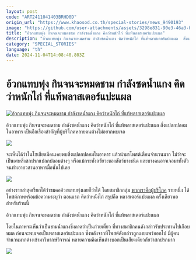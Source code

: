 ```yaml
---
layout: post
code: "ART2411041403BRHD0D"
origin_url: "https://www.khaosod.co.th/special-stories/news_9490193"
image: "https://github.com/user-attachments/assets/3298e831-90e3-46a3-bd6f-18558d8c5b46"
title: "อ้วกแทบพุ่ง กินจนจะหมดชาม กำลังซดน้ำแกง คิดว่าหนักไก่ ที่แท้พลาสเตอร์แปะแผล"
description: "อ้วกแทบพุ่ง กินจนจะหมดชาม กำลังซดน้ำแกง คิดว่าหนักไก่ ที่แท้พลาสเตอร์แปะแผล  สิ่งแปลกปลอมในอาหาร เป็นอีกเรื่องสำคัญที่ผู้บริโภคหลายคนต่าง"
category: "SPECIAL_STORIES"
language: "th"
date: 2024-11-04T14:08:40.803Z
---
```


# อ้วกแทบพุ่ง กินจนจะหมดชาม กำลังซดน้ำแกง คิดว่าหนักไก่ ที่แท้พลาสเตอร์แปะแผล

[![อ้วกแทบพุ่ง กินจนจะหมดชาม กำลังซดน้ำแกง คิดว่าหนักไก่ ที่แท้พลาสเตอร์แปะแผล](https://www.khaosod.co.th/wpapp/uploads/2024/11/ska5.jpg "อ้วกแทบพุ่ง กินจนจะหมดชาม กำลังซดน้ำแกง คิดว่าหนักไก่ ที่แท้พลาสเตอร์แปะแผล")](https://www.khaosod.co.th/wpapp/uploads/2024/11/ska5.jpg)

อ้วกแทบพุ่ง กินจนจะหมดชาม กำลังซดน้ำแกง คิดว่าหนักไก่ ที่แท้พลาสเตอร์แปะแผล สิ่งแปลกปลอมในอาหาร เป็นอีกเรื่องสำคัญที่ผู้บริโภคหลายคนต่างไม่อยากพบเจอ

[![](https://www.khaosod.co.th/wpapp/uploads/2024/11/ska6.jpg)](https://www.khaosod.co.th/wpapp/uploads/2024/11/ska6.jpg)

จะเห็นได้ว่าในโซเชียลมีคนเคยพบสิ่งแปลกปลอมในอาหาร แล้วนำมาโพสต์เตือนจำนวนมาก ไม่ว่าจะเป็นเศษสิ่งสกปรกแปลกปลอมต่างๆ หรือแม้กระทั่งอวัยวะของสัตว์บางชนิด และบางคนอาจเจอมาทั้งตัว จนทำเอาอวสานอาหารมื้อนั้นไปเลย

[![](https://www.khaosod.co.th/wpapp/uploads/2024/11/ska7.jpg)](https://www.khaosod.co.th/wpapp/uploads/2024/11/ska7.jpg)

อย่างรายล่าสุดเรียกได้ว่าขมคออ้วกแทบพุ่งเลยก็ว่าได้ โดยสมาชิกกลุ่ม [พวกเราคือผู้บริโภค](https://www.facebook.com/groups/167395380606699/) รายหนึ่ง ได้โพสต์ภาพพร้อมข้อความระบุว่า ตอนแรก คิดว่าหนังไก่ สรุปคือ พลาสเตอร์แปะแผล ครั้งเดียวพอ สำหรับร้านนี้

อ้วกแทบพุ่ง กินจนจะหมดชาม กำลังซดน้ำแกง คิดว่าหนักไก่ ที่แท้พลาสเตอร์แปะแผล

โดยในภาพจะเห็นว่าเป็นชามน้ำแกงซึ่งคาดว่าเป็นก๋วยเตี๋ยว ที่ทางสมาชิกคนดังกล่าวรับประทานไปเกือบหมด ก่อนจะพบเจอเป็นพลาสเตอร์แปะแผล ซึ่งหลังจากที่โพสต์ดังกล่าวถูกเผยแพร่ออกไป มีผู้คนจำนวนมากต่างเข้ามาวิพากษ์วิจารณ์ หลายความคิดเห็นต่างบอกเป็นเสียงเดียวกัยว่าสกปรกมาก

[![](https://www.khaosod.co.th/wpapp/uploads/2024/11/ska2.jpg)](https://www.khaosod.co.th/wpapp/uploads/2024/11/ska2.jpg)